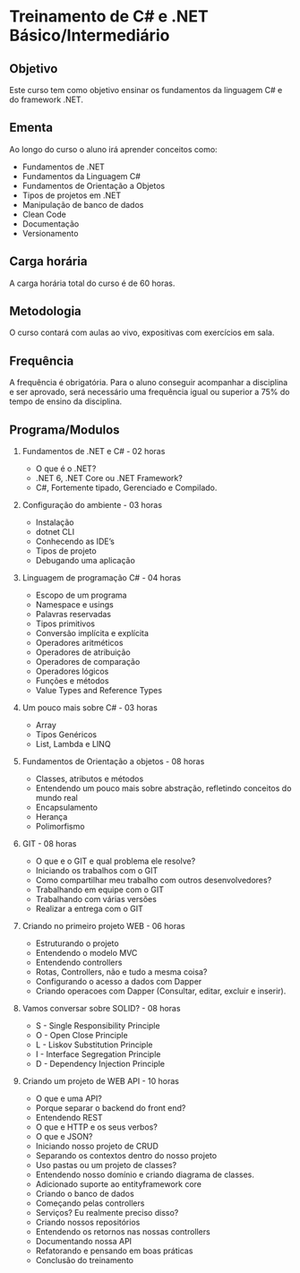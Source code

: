 # Treinamento de C# e .NET Básico/Intermediário

## Objetivo

Este curso tem como objetivo ensinar os fundamentos da linguagem C# e do framework .NET.

## Ementa

Ao longo do curso o aluno irá aprender conceitos como:

- Fundamentos de .NET
- Fundamentos da Linguagem C#
- Fundamentos de Orientação a Objetos
- Tipos de projetos em .NET
- Manipulação de banco de dados
- Clean Code
- Documentação
- Versionamento

## Carga horária

A carga horária total do curso é de 60 horas.

## Metodologia

O curso contará com aulas ao vivo, expositivas com exercícios em sala.

## Frequência

A frequência é obrigatória. Para o aluno conseguir acompanhar a disciplina e ser aprovado, será
necessário uma frequência igual ou superior a 75% do tempo de ensino da disciplina.

## Programa/Modulos

1. Fundamentos de .NET e C# - 02 horas

   - O que é o .NET?
   - .NET 6, .NET Core ou .NET Framework?
   - C#, Fortemente tipado, Gerenciado e Compilado.

2. Configuração do ambiente - 03 horas
   - Instalação
   - dotnet CLI
   - Conhecendo as IDE’s
   - Tipos de projeto
   - Debugando uma aplicação

3. Linguagem de programação C# - 04 horas
   - Escopo de um programa
   - Namespace e usings
   - Palavras reservadas
   - Tipos primitivos
   - Conversão implícita e explícita
   - Operadores aritméticos
   - Operadores de atribuição
   - Operadores de comparação
   - Operadores lógicos
   - Funções e métodos
   - Value Types and Reference Types

4. Um pouco mais sobre C# - 03 horas
   - Array
   - Tipos Genéricos
   - List, Lambda e LINQ
   
5. Fundamentos de Orientação a objetos - 08 horas
   - Classes, atributos e métodos
   - Entendendo um pouco mais sobre abstração, refletindo conceitos do mundo real
   - Encapsulamento
   - Herança
   - Polimorfismo
   
6. GIT - 08 horas
   - O que e o GIT e qual problema ele resolve?
   - Iniciando os trabalhos com o GIT
   - Como compartilhar meu trabalho com outros desenvolvedores?
   - Trabalhando em equipe com o GIT
   - Trabalhando com várias versões
   - Realizar a entrega com o GIT
   
7. Criando no primeiro projeto WEB - 06 horas
   - Estruturando o projeto
   - Entendendo o modelo MVC
   - Entendendo controllers
   - Rotas, Controllers, não e tudo a mesma coisa?
   - Configurando o acesso a dados com Dapper
   - Criando operacoes com Dapper (Consultar, editar, excluir e inserir).
   
8. Vamos conversar sobre SOLID? - 08 horas
   - S - Single Responsibility Principle
   - O - Open Close Principle
   - L - Liskov Substitution Principle
   - I - Interface Segregation Principle
   - D - Dependency Injection Principle
   
9. Criando um projeto de WEB API - 10 horas
   - O que e uma API?
   - Porque separar o backend do front end?
   - Entendendo REST
   - O que e HTTP e os seus verbos?
   - O que e JSON?
   - Iniciando nosso projeto de CRUD
   - Separando os contextos dentro do nosso projeto
   - Uso pastas ou um projeto de classes?
   - Entendendo nosso domínio e criando diagrama de classes.
   - Adicionado suporte ao entityframework core
   - Criando o banco de dados
   - Começando pelas controllers
   - Serviços? Eu realmente preciso disso?
   - Criando nossos repositórios
   - Entendendo os retornos nas nossas controllers
   - Documentando nossa API
   - Refatorando e pensando em boas práticas
   - Conclusão do treinamento
